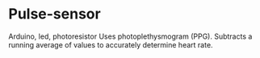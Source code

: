 # Pulse-sensor
Arduino, led, photoresistor
Uses photoplethysmogram (PPG). Subtracts a running average of values to accurately determine heart rate.
